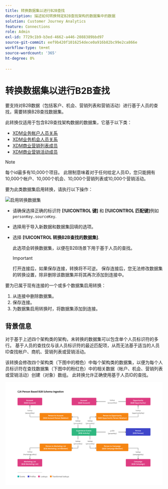 ```yaml
---
title: 转换数据集以进行B2B查找
description: 描述如何转换特定B2B查找架构的数据集中的数据
solution: Customer Journey Analytics
feature: Connections
role: Admin
exl-id: 7729c1b9-b3ed-4662-a446-2088389bbd97
source-git-commit: eef9b420f1016254dece0a916b82bc99e2ca866e
workflow-type: tm+mt
source-wordcount: '365'
ht-degree: 0%

---
```


# 转换数据集以进行B2B查找

要支持对B2B数据（包括客户、机会、营销列表和营销活动）进行基于人员的查找，需要转换B2B查找数据集。

此转换仅适用于包含B2B查找架构数据的数据集，它基于以下类：

* [XDM业务帐户人员关系](https://experienceleague.adobe.com/en/docs/experience-platform/xdm/classes/b2b/business-account-person-relation)
* [XDM业务机会人员关系](https://experienceleague.adobe.com/en/docs/experience-platform/xdm/classes/b2b/business-opportunity-person-relation)
* [XDM商业营销列表成员](https://experienceleague.adobe.com/en/docs/experience-platform/xdm/classes/b2b/business-marketing-list-members)
* [XDM商业营销活动成员](https://experienceleague.adobe.com/en/docs/experience-platform/xdm/classes/b2b/business-campaign-members)

>[!NOTE]
>
>每个id最多有10,000个项目。 此限制意味着对于任何给定人员ID，您只能拥有10,000个帐户、10,000个机会、10,000个营销列表或10,000个营销活动。


要为此类数据集启用转换，请执行以下操作：

![启用转换数据集](assets/transform-dataset.gif)

* 请确保选择正确的标识符 **[!UICONTROL 键]** 和 **[!UICONTROL 匹配键]**&#x200B;例如 `personKey.sourceKey`.

* 选择用于导入新数据和数据集回填的选项。

* 选择 **[!UICONTROL 转换B2B查找的数据集]**.

  此选项会转换数据集，以便在B2B场景下用于基于人员的查找。


  >[!IMPORTANT]
  >
  >打开连接后，如果保存连接，转换将不可逆。 保存连接后，您无法修改数据集的转换设置，除非删除该数据集并将其再次添加到连接中。

要为已属于现有连接的一个或多个数据集启用转换：

1. 从连接中删除数据集。
1. 保存连接。
1. 为数据集启用转换时，将数据集添加到连接。

## 背景信息

对于基于上述四个架构类的架构，未转换的数据集可以包含单个人员标识符的多行。 基于人员的查找仅与该人员标识符的最近匹配项，从而无法基于适当的人员ID查找帐户、商机、营销列表或营销活动。

该转换会修改四个架构类（下图中的橙色）中每个架构类的数据集，以便为每个人员标识符在查找数据集（下图中的粉红色）中的相关数据（帐户、机会、营销列表或营销活动）创建（对象）数组。 此转换允许正确使用基于人员ID的查找。

![B2B架构](./assets/b2b-schemas.svg)
